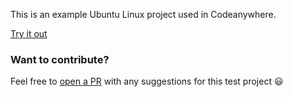 This is an example Ubuntu Linux project used in Codeanywhere.

[Try it out](https://app.codeanywhere.com/workspace#https://github.com/Codeanywhere-Templates/base-ubuntu)
### Want to contribute?

Feel free to [open a PR](https://github.com/Codeanywhere-Templates/base-ubuntu) with any suggestions for this test project 😃 